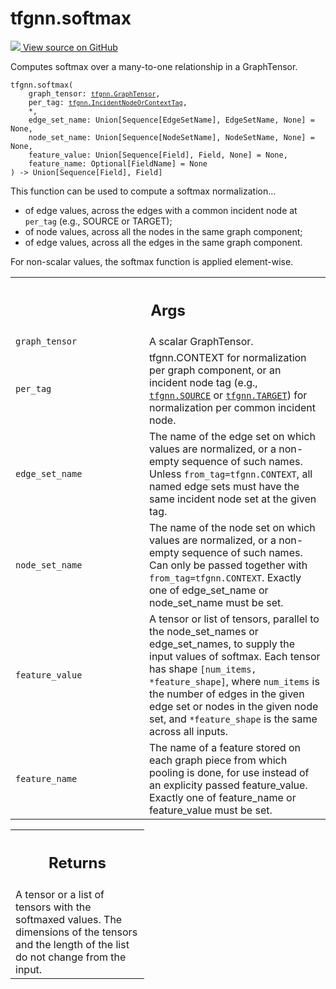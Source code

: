 # tfgnn.softmax

<!-- Insert buttons and diff -->

<a target="_blank" href="https://github.com/tensorflow/gnn/tree/master/tensorflow_gnn/graph/normalization_ops.py#L37-L110">
<img src="https://www.tensorflow.org/images/GitHub-Mark-32px.png" /> View source
on GitHub </a>

Computes softmax over a many-to-one relationship in a GraphTensor.

<pre class="devsite-click-to-copy prettyprint lang-py tfo-signature-link">
<code>tfgnn.softmax(
    graph_tensor: <a href="../tfgnn/GraphTensor.md"><code>tfgnn.GraphTensor</code></a>,
    per_tag: <a href="../tfgnn/IncidentNodeOrContextTag.md"><code>tfgnn.IncidentNodeOrContextTag</code></a>,
    *,
    edge_set_name: Union[Sequence[EdgeSetName], EdgeSetName, None] = None,
    node_set_name: Union[Sequence[NodeSetName], NodeSetName, None] = None,
    feature_value: Union[Sequence[Field], Field, None] = None,
    feature_name: Optional[FieldName] = None
) -> Union[Sequence[Field], Field]
</code></pre>

<!-- Placeholder for "Used in" -->

This function can be used to compute a softmax normalization...

  * of edge values, across the edges with a common incident node at `per_tag`
    (e.g., SOURCE or TARGET);
  * of node values, across all the nodes in the same graph component;
  * of edge values, across all the edges in the same graph component.

For non-scalar values, the softmax function is applied element-wise.

<!-- Tabular view -->
 <table class="responsive fixed orange">
<colgroup><col width="214px"><col></colgroup>
<tr><th colspan="2"><h2 class="add-link">Args</h2></th></tr>

<tr>
<td>
<code>graph_tensor</code><a id="graph_tensor"></a>
</td>
<td>
A scalar GraphTensor.
</td>
</tr><tr>
<td>
<code>per_tag</code><a id="per_tag"></a>
</td>
<td>
tfgnn.CONTEXT for normalization per graph component, or an incident
node tag (e.g., <a href="../tfgnn.md#SOURCE"><code>tfgnn.SOURCE</code></a> or <a href="../tfgnn.md#TARGET"><code>tfgnn.TARGET</code></a>) for normalization per
common incident node.
</td>
</tr><tr>
<td>
<code>edge_set_name</code><a id="edge_set_name"></a>
</td>
<td>
The name of the edge set on which values are normalized,
or a non-empty sequence of such names. Unless <code>from_tag=tfgnn.CONTEXT</code>,
all named edge sets must have the same incident node set at the given tag.
</td>
</tr><tr>
<td>
<code>node_set_name</code><a id="node_set_name"></a>
</td>
<td>
The name of the node set on which values are normalized,
or a non-empty sequence of such names. Can only be passed together with
<code>from_tag=tfgnn.CONTEXT</code>. Exactly one of edge_set_name or node_set_name
must be set.
</td>
</tr><tr>
<td>
<code>feature_value</code><a id="feature_value"></a>
</td>
<td>
A tensor or list of tensors, parallel to the node_set_names
or edge_set_names, to supply the input values of softmax. Each tensor
has shape <code>[num_items, *feature_shape]</code>, where <code>num_items</code> is the number
of edges in the given edge set or nodes in the given node set, and
<code>*feature_shape</code> is the same across all inputs.
</td>
</tr><tr>
<td>
<code>feature_name</code><a id="feature_name"></a>
</td>
<td>
The name of a feature stored on each graph piece from which
pooling is done, for use instead of an explicity passed feature_value.
Exactly one of feature_name or feature_value must be set.
</td>
</tr>
</table>

<!-- Tabular view -->
 <table class="responsive fixed orange">
<colgroup><col width="214px"><col></colgroup>
<tr><th colspan="2"><h2 class="add-link">Returns</h2></th></tr>
<tr class="alt">
<td colspan="2">
A tensor or a list of tensors with the softmaxed values. The dimensions of
the tensors and the length of the list do not change from the input.
</td>
</tr>

</table>

